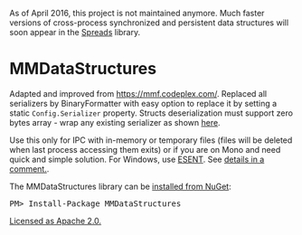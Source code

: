 As of April 2016, this project is not maintained anymore. Much faster versions of cross-process synchronized and persistent data structures will soon appear in the [Spreads](https://github.com/Spreads/Spreads) library.

MMDataStructures
==================

Adapted and improved from https://mmf.codeplex.com/. Replaced all serializers 
by BinaryFormatter with easy option to replace it by setting a static `Config.Serializer`
 property. Structs deserialization must support zero bytes array - wrap any existing 
serializer as shown [here](https://github.com/buybackoff/MMDataStructures/blob/master/MMDataStructures/Serializer.cs).


Use this only for IPC with in-memory or temporary files (files will be deleted when last process 
accessing them exits) or if you are on Mono and need quick and simple solution. For Windows, use
[ESENT](http://managedesent.codeplex.com/). See [details in a comment.](https://github.com/buybackoff/MMDataStructures/issues/6#issuecomment-65485369).


<div class="row">
  <div class="span1"></div>
  <div class="span6">
    <div class="well well-small" id="nuget">
      The MMDataStructures library can be <a href="https://nuget.org/packages/MMDataStructures">installed from NuGet</a>:
      <pre>PM> Install-Package MMDataStructures</pre>
    </div>
  </div>
  <div class="span1"></div>
</div>



[Licensed as Apache 2.0.](https://github.com/buybackoff/MMDataStructures/blob/master/LICENSE.md)
